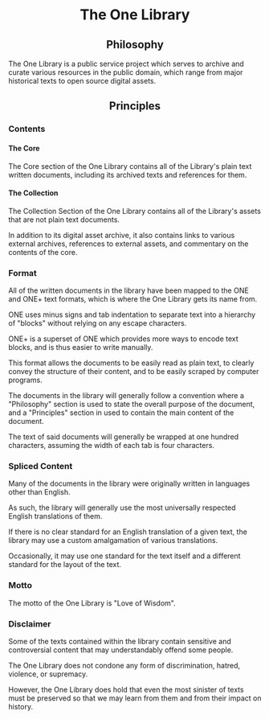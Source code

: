 <h1 align="center">The One Library</h1>

<h2 align="center">Philosophy</h2>

The One Library is a public service project which serves to archive and curate various resources in
the public domain, which range from major historical texts to open source digital assets.

<h2 align="center">Principles</h2>

<h3>Contents</h3>

#### The Core

The Core section of the One Library contains all of the Library's plain text written documents,
including its archived texts and references for them.

#### The Collection

The Collection Section of the One Library contains all of the Library's assets that are not plain
text documents.

In addition to its digital asset archive, it also contains links to various external archives,
references to external assets, and commentary on the contents of the core.

<h3>Format</h3>

All of the written documents in the library have been mapped to the ONE and ONE+ text formats,
which is where the One Library gets its name from.

ONE uses minus signs and tab indentation to separate text into a hierarchy of "blocks" without
relying on any escape characters.

ONE+ is a superset of ONE which provides more ways to encode text blocks, and is thus easier to
write manually.

This format allows the documents to be easily read as plain text, to clearly convey the structure
of their content, and to be easily scraped by computer programs.

The documents in the library will generally follow a convention where a "Philosophy" section is
used to state the overall purpose of the document, and a "Principles" section in used to contain
the main content of the document.

The text of said documents will generally be wrapped at one hundred characters, assuming the width
of each tab is four characters.

<h3>Spliced Content</h3>

Many of the documents in the library were originally written in languages other than English.

As such, the library will generally use the most universally respected English translations of
them.

If there is no clear standard for an English translation of a given text, the library may use a
custom amalgamation of various translations.

Occasionally, it may use one standard for the text itself and a different standard for the layout
of the text.

<h3>Motto</h3>

The motto of the One Library is "Love of Wisdom".

<h3>Disclaimer</h3>

Some of the texts contained within the library contain sensitive and controversial content that may
understandably offend some people.

The One Library does not condone any form of discrimination, hatred, violence, or supremacy.

However, the One Library does hold that even the most sinister of texts must be preserved so that
we may learn from them and from their impact on history.